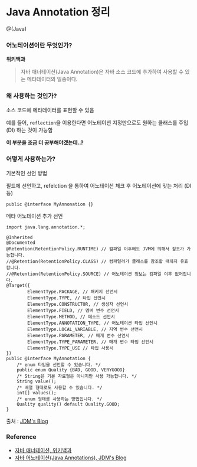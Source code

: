 # Java Annotation 정리

@(Java)

### 어노테이션이란 무엇인가?

**위키백과**
> 자바 애너테이션(Java Annotation)은 자바 소스 코드에 추가하여 사용할 수 있는 메타데이터의 일종이다.

### 왜 사용하는 것인가?

소스 코드에 메타데이터를 표현할 수 있음

예를 들어, `reflection`을 이용한다면 어노테이션 지정만으로도 원하는 클래스를 주입 (DI) 하는 것이 가능함

**이 부분을 조금 더 공부해야겠는데..?**

### 어떻게 사용하는가?

기본적인 선언 방법

필드에 선언하고, refelction 을 통하여 어노테이션 체크 후 어노테이션에 맞는 처리 (DI 등)

```
public @interface MyAnnonation {}
```

메타 어노테이션 추가 선언

```
import java.lang.annotation.*;

@Inherited
@Documented
@Retention(RetentionPolicy.RUNTIME) // 컴파일 이후에도 JVM에 의해서 참조가 가능합니다.
//@Retention(RetentionPolicy.CLASS) // 컴파일러가 클래스를 참조할 때까지 유효합니다.
//@Retention(RetentionPolicy.SOURCE) // 어노테이션 정보는 컴파일 이후 없어집니다.
@Target({
        ElementType.PACKAGE, // 패키지 선언시
        ElementType.TYPE, // 타입 선언시
        ElementType.CONSTRUCTOR, // 생성자 선언시
        ElementType.FIELD, // 멤버 변수 선언시
        ElementType.METHOD, // 메소드 선언시
        ElementType.ANNOTATION_TYPE, // 어노테이션 타입 선언시
        ElementType.LOCAL_VARIABLE, // 지역 변수 선언시
        ElementType.PARAMETER, // 매개 변수 선언시
        ElementType.TYPE_PARAMETER, // 매개 변수 타입 선언시
        ElementType.TYPE_USE // 타입 사용시
})
public @interface MyAnnotation {
    /* enum 타입을 선언할 수 있습니다. */
    public enum Quality {BAD, GOOD, VERYGOOD}
    /* String은 기본 자료형은 아니지만 사용 가능합니다. */
    String value();
    /* 배열 형태로도 사용할 수 있습니다. */
    int[] values();
    /* enum 형태를 사용하는 방법입니다. */
    Quality quality() default Quality.GOOD;
}
```
출처 : [JDM's Blog](http://jdm.kr/blog/216)

### Reference
- [자바 애너테이션, 위키백과](https://ko.wikipedia.org/wiki/%EC%9E%90%EB%B0%94_%EC%95%A0%EB%84%88%ED%85%8C%EC%9D%B4%EC%85%98)
- [자바 어노테이션(Java Annotations), JDM's Blog](http://jdm.kr/blog/216)